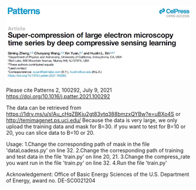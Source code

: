 <p align="left"><img src="header.jpg" width="750"\></p>

Please cite
Patterns 2, 100292, July 9, 2021
https://doi.org/10.1016/j.patter.2021.100292

The data can be retrieved from https://1drv.ms/u/s!Au_cHqZBKiu2gt83vtq388bmzxQYBw?e=uBXo4S or http://temimagenet.ps.uci.edu/
Because the data is very large, we only upload the training data and mask for B=30. if you want to test for B=10 or 20, you can slice data to B=10 or 20.

Usage:
1.Change the corresponding path of mask in the file 'dataLoadess.py' on line 32.
2.Change the corresponding path of training and test data in the file 'train.py' on line 20, 21.
3.Change the compress_rate you want run in the file 'train.py' on line 32. 
4.Run the file 'train.py'

Acknowledgement:
Office of Basic Energy Sciences of the U.S. Department of Energy, award no. DE-SC0021204
